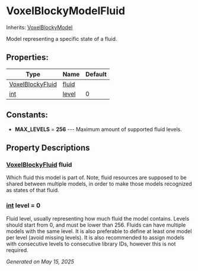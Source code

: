 # VoxelBlockyModelFluid

Inherits: [VoxelBlockyModel](VoxelBlockyModel.md)

Model representing a specific state of a fluid.

## Properties:


Type                                                                  | Name               | Default
--------------------------------------------------------------------- | ------------------ | --------
[VoxelBlockyFluid](VoxelBlockyFluid.md)                               | [fluid](#i_fluid)  |
[int](https://docs.godotengine.org/en/stable/classes/class_int.html)  | [level](#i_level)  | 0
<p></p>

## Constants:

- <span id="i_MAX_LEVELS"></span>**MAX_LEVELS** = **256** --- Maximum amount of supported fluid levels.

## Property Descriptions

### [VoxelBlockyFluid](VoxelBlockyFluid.md)<span id="i_fluid"></span> **fluid**

Which fluid this model is part of. Note, fluid resources are supposed to be shared between multiple models, in order to make those models recognized as states of that fluid.

### [int](https://docs.godotengine.org/en/stable/classes/class_int.html)<span id="i_level"></span> **level** = 0

Fluid level, usually representing how much fluid the model contains. Levels should start from 0, and must be lower than 256. Fluids can have multiple models with the same level. It is also preferable to define at least one model per level (avoid missing levels). It is also recommended to assign models with consecutive levels to consecutive library IDs, however this is not required.

_Generated on May 15, 2025_
